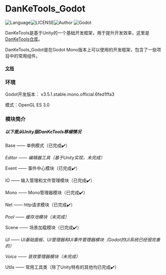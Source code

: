 # DanKeTools_Godot

![Language](https://img.shields.io/badge/Language-Csharp-C#)![LICENSE](https://img.shields.io/badge/LICENSE-Apache--2.0-yellow)![Author](https://img.shields.io/badge/Author-DanKe-blue) ![Godot](https://img.shields.io/badge/Godot-v3.5.1.mono-red)

DanKeTools是基于Unity的一个基础开发框架，用于提升开发效率，这里是[DanKeTools仓库](https://github.com/DanKE123abc/DanKeTools/)。

DanKeTools_Godot是在Godot Mono版本上可以使用的开发框架，包含了一些项目中的常用组件。

#### [文档](https://github.com/DanKE123abc/DanKeTools_Godot/blob/main/DanKeTools/README.md)

### 环境

Godot开发版本： v3.5.1.stable.mono.official.6fed1ffa3

模式：OpenGL ES 3.0

### 模块简介

##### 以下是从Unity版DanKeTools移植情况

Base —— 单例模式（已完成✔️）

*Editor —— 编辑器工具（基于Unity实现，未完成）*

Event —— 事件中心模块（已完成✔️）

IO —— 输入管理和文件管理模块（已完成✔️）

Mono —— Mono管理器模块（已完成✔️）

Net —— http请求模块（已完成✔️）

*Pool —— 缓存池模块（未完成）*

Scene —— 场景加载模块（已完成✔️）

*UI —— UI基础面板、UI管理器和UI事件管理器模块（Godot的UI系统已经很完善的）*

*Voice —— 音效管理器模块（未完成）*

Utils —— 常用工具类（除了Unity特有的其他均已完成✔️）

